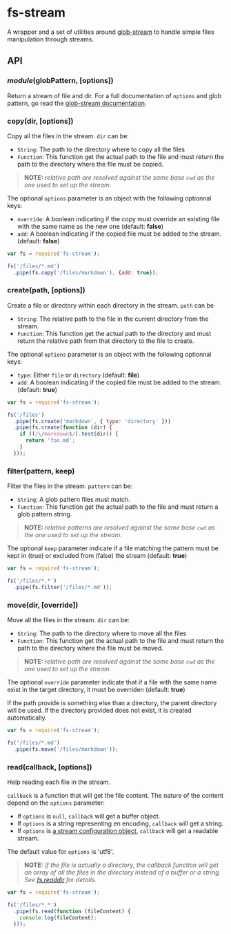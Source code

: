 fs-stream
===============================================================================

A wrapper and a set of utilities around [glob-stream](https://www.npmjs.com/package/glob-stream) to handle simple files manipulation through streams.

API
-------------------------------------------------------------------------------

### _module_(globPattern, [options])

Return a stream of file and dir. For a full documentation of `options` and glob pattern, go read the [glob-stream documentation](https://github.com/gulpjs/glob-stream).

### copy(dir, [options])

Copy all the files in the stream. `dir` can be:

* `String`: The path to the directory where to copy all the files
* `Function`: This function get the actual path to the file and must return the path to the directory where the file must be copied.

> **NOTE:** _relative path are resolved against the same base `cwd` as the one used to set up the stream._

The optional `options` parameter is an object with the following optionnal keys:
* `override`: A boolean indicating if the copy must override an existing file with the same name as the new one (default: **false**)
* `add`: A boolean indicating if the copied file must be added to the stream. (default: **false**)

```js
var fs = require('fs-stream');

fs('/files/*.md')
  .pipe(fs.copy('/files/markdown'), {add: true});
```

### create(path, [options])

Create a file or directory within each directory in the stream. `path` can be

* `String`: The relative path to the file in the current directory from the stream.
* `Function`: This function get the actual path to the directory and must return the relative path from that directory to the file to create.

The optional `options` parameter is an object with the following optionnal keys:
* `type`: Either `file` or `directory` (default: **file**)
* `add`: A boolean indicating if the copied file must be added to the stream. (default: **true**)

```js
var fs = require('fs-stream');

fs('/files')
  .pipe(fs.create('markdown', { type: 'directory' }))
  .pipe(fs.create(function (dir) {
    if ((/\/markdown$/).test(dir)) {
      return 'foo.md';
    }
  }));
```

### filter(pattern, keep)

Filter the files in the stream. `pattern` can be:

* `String`: A glob pattern files must match.
* `Function`: This function get the actual path to the file and must return a glob pattern string.

> **NOTE:** _relative patterns are resolved against the same base `cwd` as the one used to set up the stream._

The optional `keep` parameter indicate if a file matching the pattern must be kept in (true) or excluded from (false) the stream (default: **true**)

```js
var fs = require('fs-stream');

fs('/files/*.*')
  .pipe(fs.filter('/files/*.md'));
```

### move(dir, [override])

Move all the files in the stream. `dir` can be:

* `String`: The path to the directory where to move all the files
* `Function`: This function get the actual path to the file and must return the path to the directory where the file must be moved.

> **NOTE:** _relative path are resolved against the same base `cwd` as the one used to set up the stream._

The optional `override` parameter indicate that if a file with the same name exist in the target directory, it must be overriden (default: **true**)

If the path provide is something else than a directory, the parent directory will be used. If the directory provided does not exist, it is created automatically.

```js
var fs = require('fs-stream');

fs('/files/*.md')
  .pipe(fs.move('/files/markdown'));
```

### read(callback, [options])

Help reading each file in the stream.

`callback` is a function that will get the file content. The nature of the content depend on the `options` parameter:

* If `options` is `null`, `callback` will get a buffer object.
* If `options` is a string representing en encoding, `callback` will get a string.
* If `options` is [a stream configuration object](https://nodejs.org/api/fs.html#fs_fs_createreadstream_path_options), `callback` will get a readable stream.

The default value for `options` is 'utf8'.

> **NOTE:** _If the file is actually a directory, the callback function will get an array of all the files in the directory instead of a buffer or a string. See [fs.readdir](https://nodejs.org/api/fs.html#fs_fs_readdir_path_callback) for details._

```js
var fs = require('fs-stream');

fs('/files/*.*')
  .pipe(fs.read(function (fileContent) {
    console.log(fileContent);
  }));
```

